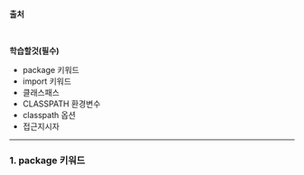 **출처**

<!-- - [스프링 입문을 위한 자바 객체지향의 원리와 이해](http://www.yes24.com/Product/Goods/17350624)
- [https://castleone.tistory.com/8?category=897677](https://castleone.tistory.com/8?category=897677)
- [http://www.tcpschool.com/java/java_inheritance_concept](http://www.tcpschool.com/java/java_inheritance_concept)
- [https://doompok.tistory.com/21](https://doompok.tistory.com/21) -->

<br>

**학습할것(필수)**

- package 키워드
- import 키워드
- 클래스패스
- CLASSPATH 환경변수
- classpath 옵션
- 접근지시자

---

### 1. package 키워드